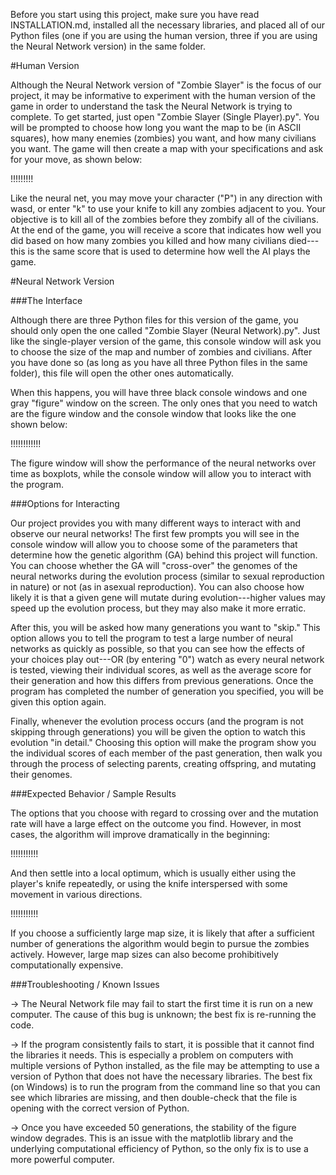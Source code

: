 Before you start using this project, make sure you have read INSTALLATION.md, installed all the necessary libraries, and placed all of our Python files (one if you are using the human version, three if you are using the Neural Network version) in the same folder.

#Human Version

Although the Neural Network version of "Zombie Slayer" is the focus of our project, it may be informative to experiment with the human version of the game in order to understand the task the Neural Network is trying to complete. To get started, just open "Zombie Slayer (Single Player).py". You will be prompted to choose how long you want the map to be (in ASCII squares), how many enemies (zombies) you want, and how many civilians you want. The game will then create a map with your specifications and ask for your move, as shown below:

!!!!!!!!!

Like the neural net, you may move your character ("P") in any direction with wasd, or enter "k" to use your knife to kill any zombies adjacent to you. Your objective is to kill all of the zombies before they zombify all of the civilians. At the end of the game, you will receive a score that indicates how well you did based on how many zombies you killed and how many civilians died---this is the same score that is used to determine how well the AI plays the game.

#Neural Network Version

###The Interface

Although there are three Python files for this version of the game, you should only open the one called "Zombie Slayer (Neural Network).py". Just like the single-player version of the game, this console window will ask you to choose the size of the map and number of zombies and civilians. After you have done so (as long as you have all three Python files in the same folder), this file will open the other ones automatically.

When this happens, you will have three black console windows and one gray "figure" window on the screen. The only ones that you need to watch are the figure window and the console window that looks like the one shown below:

!!!!!!!!!!!!

The figure window will show the performance of the neural networks over time as boxplots, while the console window will allow you to interact with the program.

###Options for Interacting

Our project provides you with many different ways to interact with and observe our neural networks! The first few prompts you will see in the console window will allow you to choose some of the parameters that determine how the genetic algorithm (GA) behind this project will function. You can choose whether the GA will "cross-over" the genomes of the neural networks during the evolution process (similar to sexual reproduction in nature) or not (as in asexual reproduction). You can also choose how likely it is that a given gene will mutate during evolution---higher values may speed up the evolution process, but they may also make it more erratic.

After this, you will be asked how many generations you want to "skip." This option allows you to tell the program to test a large number of neural networks as quickly as possible, so that you can see how the effects of your choices play out---OR (by entering "0") watch as every neural network is tested, viewing their individual scores, as well as the average score for their generation and how this differs from previous generations. Once the program has completed the number of generation you specified, you will be given this option again.

Finally, whenever the evolution process occurs (and the program is not skipping through generations) you will be given the option to watch this evolution "in detail." Choosing this option will make the program show you the individual scores of each member of the past generation, then walk you through the process of selecting parents, creating offspring, and mutating their genomes.

###Expected Behavior / Sample Results

The options that you choose with regard to crossing over and the mutation rate will have a large effect on the outcome you find. However, in most cases, the algorithm will improve dramatically in the beginning:

!!!!!!!!!!!

And then settle into a local optimum, which is usually either using the player's knife repeatedly, or using the knife interspersed with some movement in various directions. 

!!!!!!!!!!!

If you choose a sufficiently large map size, it is likely that after a sufficient number of generations the algorithm would begin to pursue the zombies actively. However, large map sizes can also become prohibitively computationally expensive.


###Troubleshooting / Known Issues

-> The Neural Network file may fail to start the first time it is run on a new computer. The cause of this bug is unknown; the best fix is re-running the code.

-> If the program consistently fails to start, it is possible that it cannot find the libraries it needs. This is especially a problem on computers with multiple versions of Python installed, as the file may be attempting to use a version of Python that does not have the necessary libraries. The best fix (on Windows) is to run the program from the command line so that you can see which libraries are missing, and then double-check that the file is opening with the correct version of Python.

-> Once you have exceeded 50 generations, the stability of the figure window degrades. This is an issue with the matplotlib library and the underlying computational efficiency of Python, so the only fix is to use a more powerful computer.
